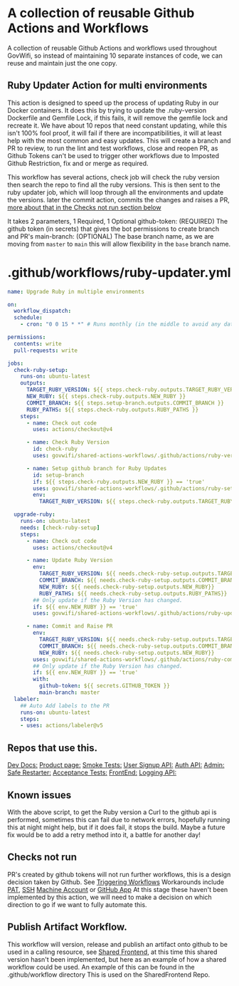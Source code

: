# A collection of reusable Github Actions and Workflows
A collection of reusable Github Actions and workflows used throughout GovWifi, so instead of maintaining 10 separate instances of code, we can reuse and maintain just the one copy.


## Ruby Updater Action for multi environments
This action is designed to speed up the process of updating Ruby in our Docker containers.
It does this by trying to update the .ruby-version Dockerfile and Gemfile Lock, if this fails, it will remove the gemfile lock and recreate it.
We have about 10 repos that need constant updating, while this isn't 100% fool proof, it will fail if there are incompatibilities, it will at least help with the most common and easy updates.
This will create a branch and PR to review, to run the lint and test workflows, close and reopen PR, as Github Tokens can't be used to trigger other workflows due to Imposted Github Restriction,
 fix and or merge as required.

This workflow has several actions, check job will check the ruby version then search the repo to find all the ruby versions.
This is then sent to the ruby updater job, which will loop through all the environments and update the versions.
later the commit action, commits the changes and raises a PR, [more about that in the Checks not run section below](#Checks-not-run)

It takes 2 parameters, 1 Required, 1 Optional
github-token: (REQUIRED) The github token (in secrets) that gives the bot permissions to create branch and PR's
main-branch: (OPTIONAL) The base branch name, as we are moving from `master` to `main` this will allow flexibility in the `base` branch name.

# .github/workflows/ruby-updater.yml
```yaml
name: Upgrade Ruby in multiple environments

on:
  workflow_dispatch:
  schedule:
    - cron: "0 0 15 * *" # Runs monthly (in the middle to avoid any date clashes)

permissions:
  contents: write
  pull-requests: write

jobs:
  check-ruby-setup:
    runs-on: ubuntu-latest
    outputs:
      TARGET_RUBY_VERSION: ${{ steps.check-ruby.outputs.TARGET_RUBY_VERSION }}
      NEW_RUBY: ${{ steps.check-ruby.outputs.NEW_RUBY }}
      COMMIT_BRANCH: ${{ steps.setup-branch.outputs.COMMIT_BRANCH }}
      RUBY_PATHS: ${{ steps.check-ruby.outputs.RUBY_PATHS }}
    steps:
      - name: Check out code
        uses: actions/checkout@v4

      - name: Check Ruby Version
        id: check-ruby
        uses: govwifi/shared-actions-workflows/.github/actions/ruby-version-check@main

      - name: Setup github branch for Ruby Updates
        id: setup-branch
        if: ${{ steps.check-ruby.outputs.NEW_RUBY }} == 'true'
        uses: govwifi/shared-actions-workflows/.github/actions/ruby-setup-branch@main
        env:
          TARGET_RUBY_VERSION: ${{ steps.check-ruby.outputs.TARGET_RUBY_VERSION }}

  upgrade-ruby:
    runs-on: ubuntu-latest
    needs: [check-ruby-setup]
    steps:
      - name: Check out code
        uses: actions/checkout@v4

      - name: Update Ruby Version
        env:
          TARGET_RUBY_VERSION: ${{ needs.check-ruby-setup.outputs.TARGET_RUBY_VERSION }}
          COMMIT_BRANCH: ${{ needs.check-ruby-setup.outputs.COMMIT_BRANCH }}
          NEW_RUBY: ${{ needs.check-ruby-setup.outputs.NEW_RUBY}}
          RUBY_PATHS: ${{ needs.check-ruby-setup.outputs.RUBY_PATHS}}
        ## Only update if the Ruby Version has changed.
        if: ${{ env.NEW_RUBY }} == 'true'
        uses: govwifi/shared-actions-workflows/.github/actions/ruby-updater-multi-env@main

      - name: Commit and Raise PR
        env:
          TARGET_RUBY_VERSION: ${{ needs.check-ruby-setup.outputs.TARGET_RUBY_VERSION }}
          COMMIT_BRANCH: ${{ needs.check-ruby-setup.outputs.COMMIT_BRANCH }}
          NEW_RUBY: ${{ needs.check-ruby-setup.outputs.NEW_RUBY}}
        uses: govwifi/shared-actions-workflows/.github/actions/ruby-commit-changes@main
        ## Only update if the Ruby Version has changed.
        if: ${{ env.NEW_RUBY }} == 'true'
        with:
          github-token: ${{ secrets.GITHUB_TOKEN }}
          main-branch: master
  labeler:
    ## Auto Add labels to the PR
    runs-on: ubuntu-latest
    steps:
    - uses: actions/labeler@v5

```

## Repos that use this.
[Dev Docs:](https://github.com/GovWifi/govwifi-dev-docs/)
[Product page:](https://github.com/GovWifi/govwifi-product-page/)
[Smoke Tests:](https://github.com/GovWifi/govwifi-smoke-tests/)
[User Signup API:](https://github.com/GovWifi/govwifi-user-signup-api/)
[Auth API:](https://github.com/GovWifi/govwifi-authentication-api/)
[Admin:](https://github.com/GovWifi/govwifi-admin/)
[Safe Restarter:](https://github.com/GovWifi/govwifi-safe-restarter/)
[Acceptance Tests:](https://github.com/GovWifi/govwifi-acceptance-tests/pull/195)
[FrontEnd:](https://github.com/GovWifi/govwifi-frontend/)
[Logging API:](https://github.com/GovWifi/govwifi-logging-api/)

## Known issues
With the above script, to get the Ruby version a Curl to the github api is performed, sometimes this can fail due to network errors, hopefully running this at night might help, but if it does fail, it stops the build.
Maybe a future fix would be to add a retry method into it, a battle for another day!

## Checks not run
PR's created by github tokens will not run further workflows, this is a design decision taken by Github.
See [Triggering Workflows](https://github.com/peter-evans/create-pull-request/blob/main/docs/concepts-guidelines.md#triggering-further-workflow-runs)
Workarounds include [PAT](https://docs.github.com/en/github/authenticating-to-github/creating-a-personal-access-token), [SSH](https://github.com/peter-evans/create-pull-request/blob/main/docs/concepts-guidelines.md#push-using-ssh-deploy-keys) [Machine Account](https://github.com/peter-evans/create-pull-request/blob/main/docs/concepts-guidelines.md#push-pull-request-branches-to-a-fork) or [GitHub App](https://github.com/peter-evans/create-pull-request/blob/main/docs/concepts-guidelines.md#authenticating-with-github-app-generated-tokens)
At this stage these haven't been implemented by this action, we will need to make a decision on which direction to go if we want to fully automate this.


## Publish Artifact Workflow.
This workflow will version, release and publish an artifact onto github to be used in a calling resource, see [Shared Frontend](https://github.com/GovWifi/govwifi-shared-frontend), at this time this shared version hasn't been implemented, but here as an example of how a shared workflow could be used.
An example of this can be found in the .github/workflow directory
This is used on the SharedFrontend Repo.

